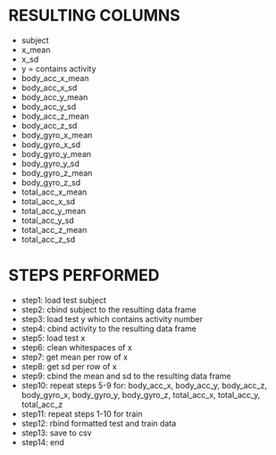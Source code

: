 # RESULTING COLUMNS
* subject
* x_mean
* x_sd
* y = contains activity
* body_acc_x_mean
* body_acc_x_sd
* body_acc_y_mean
* body_acc_y_sd
* body_acc_z_mean
* body_acc_z_sd
* body_gyro_x_mean
* body_gyro_x_sd
* body_gyro_y_mean
* body_gyro_y_sd
* body_gyro_z_mean
* body_gyro_z_sd
* total_acc_x_mean
* total_acc_x_sd
* total_acc_y_mean
* total_acc_y_sd
* total_acc_z_mean
* total_acc_z_sd

# STEPS PERFORMED
* step1: load test subject
* step2: cbind subject to the resulting data frame
* step3: load test y which contains activity number
* step4: cbind activity to the resulting data frame
* step5: load test x
* step6: clean whitespaces of x
* step7: get mean per row of x
* step8: get sd per row of x
* step9: cbind the mean and sd to the resulting data frame
* step10: repeat steps 5-9 for: body_acc_x, body_acc_y, body_acc_z, body_gyro_x, body_gyro_y, body_gyro_z, total_acc_x, total_acc_y, total_acc_z
* step11: repeat steps 1-10 for train
* step12: rbind formatted test and train data
* step13: save to csv
* step14: end

